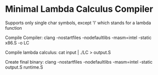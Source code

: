 # Minimal Lambda Calculus Compiler

Supports only single char symbols, except 'l' which stands for a lambda function

Compile Compiler: clang -nostartfiles -nodefaultlibs -masm=intel -static x86.S -o LC

Compile lambda calculus: cat input | ./LC > output.S

Create final binary: clang -nostartfiles -nodefaultlibs -masm=intel -static output.S runtime.S
